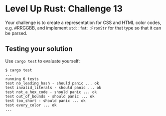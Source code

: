 # Level Up Rust: Challenge 13

Your challenge is to create a representation for CSS and HTML
color codes, e.g. #RRGGBB, and implement `std::fmt::FromStr` for that
type so that it can be parsed.

## Testing your solution

Use `cargo test` to evaluate yourself:

```console
$ cargo test
...
running 6 tests
test no_leading_hash - should panic ... ok
test invalid_literals - should panic ... ok
test not_a_hex_code - should panic ... ok
test out_of_bounds - should panic ... ok
test too_short - should panic ... ok
test every_color ... ok
...
```
